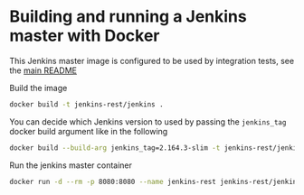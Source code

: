 # Building and running a Jenkins master with Docker

This Jenkins master image is configured to be used by integration tests, see the [main README](../../../../../README.md)


Build the image
```bash
docker build -t jenkins-rest/jenkins .
```

You can decide which Jenkins version to used by passing the `jenkins_tag` docker build argument like in the following
```bash
docker build --build-arg jenkins_tag=2.164.3-slim -t jenkins-rest/jenkins .
```

Run the jenkins master container
```bash
docker run -d --rm -p 8080:8080 --name jenkins-rest jenkins-rest/jenkins
```